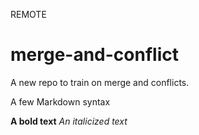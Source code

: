 REMOTE
# merge-and-conflict

A new repo to train on merge and conflicts.

A few Markdown syntax

**A bold text**
*An italicized text*
